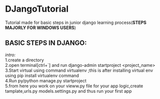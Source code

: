 # DJangoTutorial
Tutorial made for basic steps in junior django learning process(**STEPS MAJORLY FOR WINDOWS USERS**)

**BASIC STEPS IN DJANGO:**
----------------------------------------
*intro:*<br />
1.create a directory<br />
2.open terminal[ctrl+`] and run django-admin startproject <project_name><br />
3.Start virtual using command virtualenv <name>;this is after installing virtual env using pip install virtualenv command <br />
4.Run py/python manage.py startproject <name><br />
5.from here you work on your vieww.py file for your app logic,create tamplate,urls.py models.settings.py and thus run your first app
